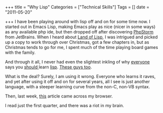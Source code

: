 +++
title = "Why Lisp"
Categories = ["Technical Skills"]
Tags = []
date = "2011-05-20"

+++
I have been playing around with lisp off and on for some time now. I started out in Emacs Lisp, making Emacs play as nice (nicer in some ways) as any available php ide, but then dropped off after discovering <a href="http://www.jetbrains.com/phpstorm/">PhpStorm</a> from JetBrains. When I heard about <a href="http://landoflisp.com/">Land of Lisp</a>, I was intrigued and picked up a copy to work through over Christmas, got a few chapters in, but as Christmas tends to go for me, I spent much of the time playing board games with the family.<p /> And through it all, I never had even the slightest inkling of why <a href="http://thecleancoder.blogspot.com/2010/08/why-clojure.html">everyone</a> says you <a href="http://xahlee.org/UnixResource_dir/writ/wl_lisp.html">should </a>learn <a href="http://norvig.com/21-days.html">lisp</a>. <a href="http://bc.tech.coop/blog/040314.html">These guys too</a>. <p /> What is the deal? Surely, I am using it wrong. Everyone who learns it raves, and yet after using it off and on for several years, all I see is just another language, with a steeper learning curve from the non-C, non-VB syntax.<p /> Then, last week, <a href="http://www.defmacro.org/ramblings/lisp.html">this</a> article came across my browser.<p />I read just the first quarter, and there was a riot in my brain.
